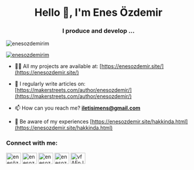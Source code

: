 <h1 align="center">Hello 👋, I'm Enes Özdemir</h1>
<h3 align="center">I produce and develop ...</h3>

<p align="left"> <img src="https://komarev.com/ghpvc/?username=enesozdemirim&label=Profile%20views&color=0e75b6&style=flat" alt="enesozdemirim" /> </p>


<p align="left"> <a href="https://twitter.com/enesozdemirim" target="blank"><img src="https://img.shields.io/twitter/follow/enesozdemirim?logo=twitter&style=for-the-badge" alt="enesozdemirim" /></a> </p>

- 👨‍💻 All my projects are available at: [https://enesozdemir.site/](https://enesozdemir.site/)

- 📝 I regularly write articles on: [https://makerstreets.com/author/enesozdemir/](https://makerstreets.com/author/enesozdemir/)

- 📫 How can you reach me? **iletisimens@gmail.com**

- 📄 Be aware of my experiences [https://enesozdemir.site/hakkinda.html](https://enesozdemir.site/hakkinda.html)

<h3 align="left">Connect with me:</h3>
<p align="left">
<a href="https://www.youtube.com/c/enesözdemir" target="blank"><img align="center" src="https://raw.githubusercontent.com/rahuldkjain/github-profile-readme-generator/master/src/images/icons/Social/youtube.svg" alt="enesözdemir" height="30" width="40" /></a>
<a href="https://instagram.com/enesozdemirim" target="blank"><img align="center" src="https://raw.githubusercontent.com/rahuldkjain/github-profile-readme-generator/master/src/images/icons/Social/instagram.svg" alt="enesozdemirim" height="30" width="40" /></a>
<a href="https://twitter.com/enesozdemirim" target="blank"><img align="center" src="https://raw.githubusercontent.com/rahuldkjain/github-profile-readme-generator/master/src/images/icons/Social/twitter.svg" alt="enesozdemirim" height="30" width="40" /></a>
<a href="https://linkedin.com/in/enesozdemirim" target="blank"><img align="center" src="https://raw.githubusercontent.com/rahuldkjain/github-profile-readme-generator/master/src/images/icons/Social/linked-in-alt.svg" alt="enesozdemirim" height="30" width="40" /></a>
<a href="https://discord.gg/vfAFnJ6" target="blank"><img align="center" src="https://raw.githubusercontent.com/rahuldkjain/github-profile-readme-generator/master/src/images/icons/Social/discord.svg" alt="vfAFnJ6" height="30" width="40" /></a>
</p>

